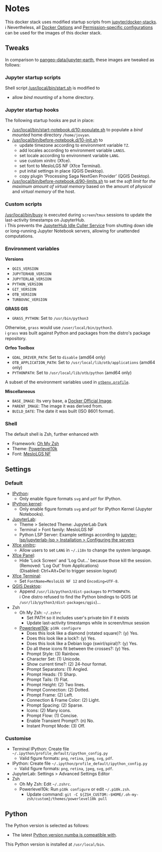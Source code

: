# Notes

This docker stack uses modified startup scripts from
[jupyter/docker-stacks](https://github.com/jupyter/docker-stacks).  
:information_source: Nevertheless, all [Docker Options](https://github.com/jupyter/docker-stacks/blob/main/docs/using/common.md#docker-options)
and [Permission-specific configurations](https://github.com/jupyter/docker-stacks/blob/main/docs/using/common.md#permission-specific-configurations)
can be used for the images of this docker stack.

## Tweaks

In comparison to
[pangeo-data/jupyter-earth](https://github.com/pangeo-data/jupyter-earth), these
images are tweaked as follows:

### Jupyter startup scripts

Shell script [/usr/local/bin/start.sh](base/scripts/usr/local/bin/start.sh) is
modified to

* allow *bind mounting* of a home directory.

### Jupyter startup hooks

The following startup hooks are put in place:

* [/usr/local/bin/start-notebook.d/10-populate.sh](base/scripts/usr/local/bin/start-notebook.d/10-populate.sh)
  to populate a *bind mounted* home directory `/home/jovyan`.
* [/usr/local/bin/before-notebook.d/10-init.sh](base/scripts/usr/local/bin/before-notebook.d/10-init.sh) to
  * update timezone according to environment variable `TZ`.
  * add locales according to environment variable `LANGS`.
  * set locale according to environment variable `LANG`.
  * use custom xinitrc (Xfce).
  * set font to MesloLGS NF (Xfce Terminal).
  * put inital settings in place (QGIS Desktop).
  * copy plugin 'Processing Saga NextGen Provider' (QGIS Desktop).
* [/usr/local/bin/before-notebook.d/90-limits.sh](base/scripts/usr/local/bin/before-notebook.d/90-limits.sh)
  to set the *soft limit* for *the maximum amount of virtual memory* based on
  the amount of *physical* and *virtual memory* of the host.

### Custom scripts

[/usr/local/bin/busy](base/scripts/usr/local/bin/busy) is executed during
`screen`/`tmux` sessions to update the last-activity timestamps on JupyterHub.  
:information_source: This prevents the [JupyterHub Idle Culler Service](https://github.com/jupyterhub/jupyterhub-idle-culler)
from shutting down idle or long-running Jupyter Notebook servers, allowing for
unattended computations.

### Environment variables

**Versions**

* `QGIS_VERSION`
* `JUPYTERHUB_VERSION`
* `JUPYTERLAB_VERSION`
* `PYTHON_VERSION`
* `GIT_VERSION`
* `OTB_VERSION`
* `TURBOVNC_VERSION`

**GRASS GIS**

* `GRASS_PYTHON`: Set to `/usr/bin/python3`

Otherwise, `grass` would use `/user/local/bin/python3`.  
:information_source: `grass` was built against Python and packages from the
distro's package repository.

**Orfeo Toolbox**

* `GDAL_DRIVER_PATH`: Set to `disable` (amd64 only)
* `OTB_APPLICATION_PATH`: Set to `/usr/local/lib/otb/applications` (amd64 only)
* `PYTHONPATH`: Set to `/usr/local/lib/otb/python` (amd64 only)

A subset of the environment variables used in [`otbenv.profile`](https://github.com/orfeotoolbox/OTB/blob/develop/Packaging/Files/otbenv.profile).

**Miscellaneous**

* `BASE_IMAGE`: Its very base, a [Docker Official Image](https://hub.docker.com/search?q=&type=image&image_filter=official).
* `PARENT_IMAGE`: The image it was derived from.
* `BUILD_DATE`: The date it was built (ISO 8601 format).

### Shell

The default shell is Zsh, further enhanced with

* Framework: [Oh My Zsh](https://ohmyz.sh/)
* Theme: [Powerlevel10k](https://github.com/romkatv/powerlevel10k#oh-my-zsh)
* Font: [MesloLGS NF](https://github.com/romkatv/powerlevel10k#fonts)

## Settings

### Default

* [IPython](base/conf/ipython/usr/local/etc/ipython/ipython_config.py):
  * Only enable figure formats `svg` and `pdf` for IPython.
* [IPython kernel](base/conf/ipython/usr/local/etc/ipython/ipython_kernel_config.py):
  * Only enable figure formats `svg` and `pdf` for IPython Kernel (Jupyter
    Notebooks).
* [JupyterLab](base/conf/jupyterlab/usr/local/share/jupyter/lab/settings/overrides.json):
  * Theme > Selected Theme: JupyterLab Dark
  * Terminal > Font family: MesloLGS NF
  * Python LSP Server: Example settings according to [jupyter-lsp/jupyterlab-lsp > Installation > Configuring the servers](https://github.com/jupyter-lsp/jupyterlab-lsp#configuring-the-servers)
* [Xfce xinitrc](base/conf/user/var/backups/skel/.config/xfce4/xinitrc):
  * Allow users to set `LANG` in `~/.i18n` to change the system language.
* [Xfce Panel](base/conf/xfce/etc/xdg/xfce4/xfconf/xfce-perchannel-xml/xfce4-panel.xml):
  * Hide 'Lock Screen' and 'Log Out...' because those kill the session.  
    (Removed: 'Log Out' from Applications)  
    (Disabled: Ctrl+Alt+Del to trigger session logout)
* [Xfce Terminal](base/conf/user/var/backups/skel/.config/xfce4/terminal/terminalrc):
  * Set `FontName=MesloLGS NF 12` and `Encoding=UTF-8`.
* [QGIS Desktop](base/conf/user/var/backups/skel/.local/share/QGIS/QGIS3/profiles/default/QGIS/QGIS3.ini):
  * Append `/usr/lib/python3/dist-packages` to `PYTHONPATH`.  
    :information_source: One distro refused to find the Python bindings to QGIS
    (at `/usr/lib/python3/dist-packages/qgis`)...
* Zsh
  * Oh My Zsh: `~/.zshrc`
    * Set PATH so it includes user's private bin if it exists
    * Update last-activity timestamps while in screen/tmux session
  * [Powerlevel10k](base/conf/user/var/backups/skel/.p10k.zsh): `p10k configure`
    * Does this look like a diamond (rotated square)?: (y)  Yes.
    * Does this look like a lock?: (y)  Yes.
    * Does this look like a Debian logo (swirl/spiral)?: (y)  Yes.
    * Do all these icons fit between the crosses?: (y)  Yes.
    * Prompt Style: (3)  Rainbow.
    * Character Set: (1)  Unicode.
    * Show current time?: (2)  24-hour format.
    * Prompt Separators: (1)  Angled.
    * Prompt Heads: (1)  Sharp.
    * Prompt Tails: (1)  Flat.
    * Prompt Height: (2)  Two lines.
    * Prompt Connection: (2)  Dotted.
    * Prompt Frame: (2)  Left.
    * Connection & Frame Color: (2)  Light.
    * Prompt Spacing: (2)  Sparse.
    * Icons: (2)  Many icons.
    * Prompt Flow: (1)  Concise.
    * Enable Transient Prompt?: (n)  No.
    * Instant Prompt Mode: (3)  Off.

### Customise

* Terminal IPython: Create file `~/.ipython/profile_default/ipython_config.py`
  * Valid figure formats: `png`, `retina`, `jpeg`, `svg`, `pdf`.
* IPython: Create file `~/.ipython/profile_default/ipython_config.py`
  * Valid figure formats: `png`, `retina`, `jpeg`, `svg`, `pdf`.
* JupyterLab: Settings > Advanced Settings Editor
* Zsh
  * Oh My Zsh: Edit `~/.zshrc`.
  * Powerlevel10k: Run `p10k configure` or edit `~/.p10k.zsh`.
    * Update command:
      `git -C ${ZSH_CUSTOM:-$HOME/.oh-my-zsh/custom}/themes/powerlevel10k pull`

## Python

The Python version is selected as follows:

* The latest [Python version numba is compatible with](https://numba.readthedocs.io/en/stable/user/installing.html#numba-support-info).

This Python version is installed at `/usr/local/bin`.
